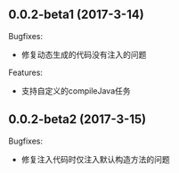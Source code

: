 ## 0.0.2-beta1 (2017-3-14)

Bugfixes:

  - 修复动态生成的代码没有注入的问题

Features:

  - 支持自定义的compileJava任务

## 0.0.2-beta2 (2017-3-15)

Bugfixes:

  - 修复注入代码时仅注入默认构造方法的问题